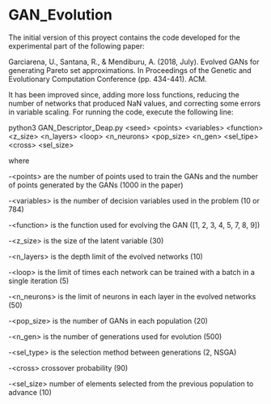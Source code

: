 # GAN_Evolution

The initial version of this proyect contains the code developed for the experimental part of the following paper:

Garciarena, U., Santana, R., & Mendiburu, A. (2018, July). Evolved GANs for generating Pareto set approximations. In Proceedings of the Genetic and Evolutionary Computation Conference (pp. 434-441). ACM.

It has been improved since, adding more loss functions, reducing the number of networks that produced NaN values, and correcting some errors in variable scaling. For running the code, execute the following line:

python3 GAN_Descriptor_Deap.py \<seed\> \<points\> \<variables\> \<function\> \<z_size\> \<n_layers\> \<loop\> \<n_neurons\> \<pop_size\> \<n_gen\> \<sel_tipe\> \<cross\> \<sel_size\>
  
where 

 -\<points\> are the number of points used to train the GANs and the number of points generated by the GANs (1000 in the paper)
  
 -\<variables\> is the number of decision variables used in the problem (10 or 784)
  
 -\<function\> is the function used for evolving the GAN ([1, 2, 3, 4, 5, 7, 8, 9])
  
 -\<z_size\> is the size of the latent variable (30)

 -\<n_layers\> is the depth limit of the evolved networks (10)

 -\<loop\> is the limit of times each network can be trained with a batch in a single iteration (5)

 -\<n_neurons\> is the limit of neurons in each layer in the evolved networks (50)

 -\<pop_size\> is the number of GANs in each population (20)

 -\<n_gen\> is the number of generations used for evolution (500)

 -\<sel_type\> is the selection method between generations (2, NSGA)

 -\<cross\> crossover probability (90)

 -\<sel_size\> number of elements selected from the previous population to advance (10)
